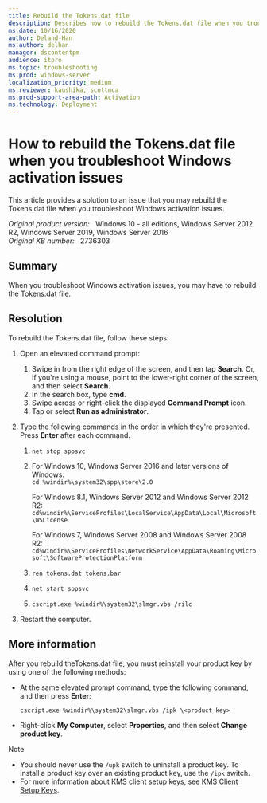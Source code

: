 ```yaml
---
title: Rebuild the Tokens.dat file
description: Describes how to rebuild the Tokens.dat file when you troubleshoot Windows activation issues.
ms.date: 10/16/2020
author: Deland-Han 
ms.author: delhan
manager: dscontentpm
audience: itpro
ms.topic: troubleshooting
ms.prod: windows-server
localization_priority: medium
ms.reviewer: kaushika, scottmca
ms.prod-support-area-path: Activation
ms.technology: Deployment
---
```

# How to rebuild the Tokens.dat file when you troubleshoot Windows activation issues

This article provides a solution to an issue that you may rebuild the Tokens.dat file when you troubleshoot Windows activation issues.

_Original product version:_ &nbsp; Windows 10 - all editions, Windows Server 2012 R2, Windows Server 2019, Windows Server 2016  
_Original KB number:_ &nbsp; 2736303

## Summary

When you troubleshoot Windows activation issues, you may have to rebuild the Tokens.dat file.

## Resolution

To rebuild the Tokens.dat file, follow these steps:

1. Open an elevated command prompt:

    1. Swipe in from the right edge of the screen, and then tap **Search**. Or, if you're using a mouse, point to the lower-right corner of the screen, and then select **Search**.
    2. In the search box, type **cmd**.
    3. Swipe across or right-click the displayed **Command Prompt** icon.
    4. Tap or select **Run as administrator**.
2. Type the following commands in the order in which they're presented. Press **Enter** after each command.
    1. `net stop sppsvc`

    2. For Windows 10, Windows Server 2016 and later versions of Windows:  
          `cd %windir%\system32\spp\store\2.0`

        For Windows 8.1, Windows Server 2012 and Windows Server 2012 R2:
          `cd%windir%\ServiceProfiles\LocalService\AppData\Local\Microsoft\WSLicense`

        For Windows 7, Windows Server 2008 and Windows Server 2008 R2:  
          `cd%windir%\ServiceProfiles\NetworkService\AppData\Roaming\Microsoft\SoftwareProtectionPlatform`

    3. `ren tokens.dat tokens.bar`

    4. `net start sppsvc`

    5. `cscript.exe %windir%\system32\slmgr.vbs /rilc`

3. Restart the computer.

## More information

After you rebuild theTokens.dat file, you must reinstall your product key by using one of the following methods:

- At the same elevated prompt command, type the following command, and then press **Enter**:
  
    `cscript.exe %windir%\system32\slmgr.vbs /ipk \<product key>`

- Right-click **My Computer**, select **Properties**, and then select **Change product key**.

> [!NOTE]
>
> - You should never use the `/upk` switch to uninstall a product key. To install a product key over an existing product key, use the `/ipk` switch.
> - For more information about KMS client setup keys, see [KMS Client Setup Keys](/previous-versions//ff793421(v=technet.10)).
